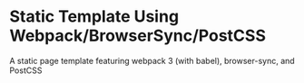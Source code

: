 # Static Template Using Webpack/BrowserSync/PostCSS

A static page template featuring webpack 3 (with babel), browser-sync, and PostCSS